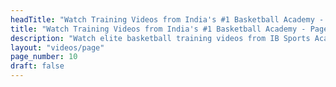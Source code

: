 ```yaml
---
headTitle: "Watch Training Videos from India's #1 Basketball Academy - Page 10 | IB Sports Academy"
title: "Watch Training Videos from India's #1 Basketball Academy - Page 10 | IB Sports Academy"
description: "Watch elite basketball training videos from IB Sports Academy. Learn NBA-level drills, youth coaching tips, and real game action from India's top basketball academy | Delhi's top basketball academy."
layout: "videos/page"
page_number: 10
draft: false
---
```

